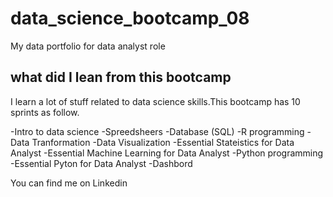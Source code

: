 # data_science_bootcamp_08
My data portfolio for data analyst role

## what did I lean from this bootcamp

I learn a lot of stuff related to data science skills.This bootcamp  has 10 sprints as follow.

-Intro to data science
-Spreedsheers
-Database (SQL)
-R programming
-Data Tranformation
-Data Visualization
-Essential Stateistics for Data Analyst
-Essential Machine Learning for Data Analyst
-Python programming
-Essential Pyton for Data Analyst
-Dashbord

You can find me on Linkedin
